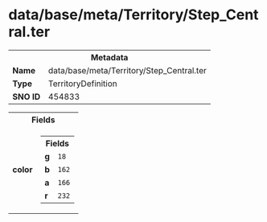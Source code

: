<h1>data/base/meta/Territory/Step_Central.ter</h1><table><tr><th colspan="100%">Metadata</th></tr><tr><td><b>Name</b></td><td>data/base/meta/Territory/Step_Central.ter</td></tr><tr><td><b>Type</b></td><td>TerritoryDefinition</td></tr><tr><td><b>SNO ID</b></td><td>454833</td></tr></table>

<table><tr><th colspan="100%">Fields</th></tr><tr><td><b>color</b></td><td><table><tr><th colspan="100%">Fields</th></tr><tr><td><b>g</b></td><td><code>18</code></td></tr><tr><td><b>b</b></td><td><code>162</code></td></tr><tr><td><b>a</b></td><td><code>166</code></td></tr><tr><td><b>r</b></td><td><code>232</code></td></tr></table>

</td></tr></table>

